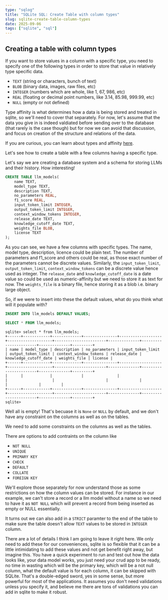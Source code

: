 ```yaml
---
type: "sqlog"
title: "SQLite SQL: Create Table with column types"
slug: sqlite-create-table-column-types
date: 2025-09-06
tags: ["sqlite", "sql"]
---
```


## Creating a table with column types

If you want to store values in a column with a specific type, you need to specify one of the following types in order to store that value in relatively type specific data.

- `TEXT` (string or characters, bunch of text)
- `BLOB` (binary data, images, raw files, etc)
- `INTEGER` (numbers which are whole, like 1, 67, 986, etc)
- `REAL` (floating or decimal point numbers, like 3.14, 85.98, 999.99, etc)
- `NULL` (empty or not defined)

Type affinity is what determines how a data is being stored and treated in sqlite, so we'll need to cover that separately. For now, let's assume that the data you give in is indeed valdiated before sending over to the database (that rarely is the case though) but for now we can avoid that discussion, and focus on creation of the structure and relations of the data.

If you are curious, you can learn about types and affinity [here](https://www.sqlite.org/datatype3.html).

Let's see how to create a table with a few columns having a specific type.

Let's say we are creating a database system and a schema for storing LLMs and their history. How interesting!

```sql
CREATE TABLE llm_models(
    name TEXT,
    model_type TEXT,
    description TEXT,
    no_parameters REAL,
    f1_score REAL,
    input_token_limit INTEGER,
    output_token_limit INTEGER,
    context_window_tokens INTEGER,
    release_date TEXT,
    knowledge_cutoff_date TEXT,
    weights_file BLOB,
    license TEXT
);
```

As you can see, we have a few columns with specific types. The name, model type, description, licence could be plain text. The number of parameters and f1_score and others could be real, as those exact number of the parameters cannot be discrete values. Similarly, the `input_token_limit`, `output_token_limit`, `context_window_tokens` can be a discrete value hence used as integer. The `release_date` and `knowledge_cutoff_date` is a date value so could be used as numeric-affinity but we need to store it as text for now. The `weights_file` is a binary file, hence storing it as a blob i.e. binary large object.

So, if we were to insert into these the default values, what do you think what will it populate with?

```sql
INSERT INTO llm_models DEFAULT VALUES;
```

```sql
SELECT * FROM llm_models;
```

```
sqlite> select * from llm_models;
+------+------------+-------------+---------------+-------------------+--------------------+-----------------------+--------------+-----------------------+--------------+---------+
| name | model_type | description | no_parameters | input_token_limit | output_token_limit | context_window_tokens | release_date | knowledge_cutoff_date | weights_file | license |
+------+------------+-------------+---------------+-------------------+--------------------+-----------------------+--------------+-----------------------+--------------+---------+
|      |            |             |               |                   |                    |                       |              |                       |              |         |
+------+------------+-------------+---------------+-------------------+--------------------+-----------------------+--------------+-----------------------+--------------+---------+
sqlite>
```

Well all is empty! That's becuase it is `None` or `NULL` by default, and we don't have any constraint on the columns as well as on the tables.

We need to add some constraints on the columns as well as the tables. 

There are options to add contraints on the column like 

- `NOT NULL`
- `UNIQUE`
- `PRIMARY KEY`
- `CHECK`
- `DEFAULT`
- `COLLATE`
- `FOREIGN KEY`

We'll explore those separately for now understand those as some restrictions on how the column values can be stored. For instance in our example, we can't store a record or a llm model without a name so we need to have it as `NOT NULL` which will prevent a record from being inserted as empty or NULL essentially.

It turns out we can also add in a `STRICT` paramter to the end of the table to make sure the table doesn't allow `TEXT` values to be stored in `INTEGER` column.

There are a lot of details I think I am going to leave it right here. We only need to add these for our conveniences, sqlite is so flexible that it can be a little intimidating to add these values and not get benefit right away, but imagine this. You have a quick experiment to run and test out how the data looks like, your data model works, you just need your crud app to be ready, no time in wasting which will be the primary key, which will be a not null column, what the default value is for each column, it can be skipped with SQLite. That's a double-edged sword, yes in some sense, but more powerful for most of the applications. It assumes you don't need validations unless you specify it, and believe me there are tons of validations you can add in sqlite to make it robust.
